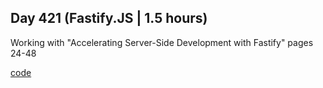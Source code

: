 ## Day 421 (Fastify.JS | 1.5 hours)

Working with "Accelerating Server-Side Development with Fastify"
pages 24-48

[code](https://github.com/alexvyber/accelerating-server-side-development-with-fastify.git)

